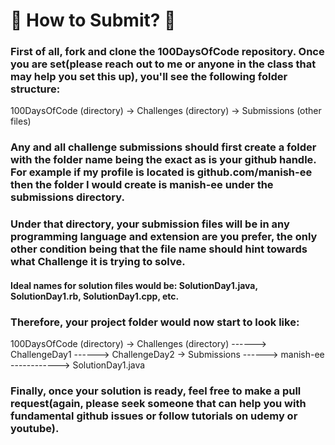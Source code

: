 
# :rocket: How to Submit? :rocket:

### First of all, fork and clone the 100DaysOfCode repository. Once you are set(please reach out to me or anyone in the class that may help you set this up),  you'll see the following folder structure:

100DaysOfCode (directory)
-> Challenges (directory)
-> Submissions
(other files)

### Any and all challenge submissions should first create a folder with the folder name being the exact as is your github handle. For example if my profile is located is github.com/manish-ee then the folder I would create is manish-ee under the submissions directory. 

### Under that directory, your submission files will be in any programming language and extension are you prefer, the only other condition being that the file name should hint towards what Challenge it is trying to solve.

#### Ideal names for solution files would be: SolutionDay1.java, SolutionDay1.rb, SolutionDay1.cpp, etc.

### Therefore, your project folder would now start to look like:
100DaysOfCode (directory)
-> Challenges (directory)
------> ChallengeDay1
------> ChallengeDay2
-> Submissions
------> manish-ee
------------> SolutionDay1.java

### Finally, once your solution is ready, feel free to make a pull request(again, please seek someone that can help you with fundamental github issues or follow tutorials on udemy or youtube).
